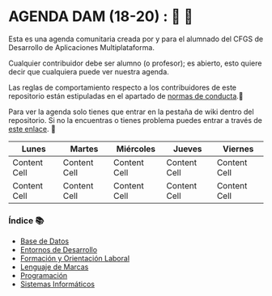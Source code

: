 # AGENDA DAM (18-20) : :notebook_with_decorative_cover:  :pencil:
Esta es una agenda comunitaria creada por y para el alumnado del CFGS de Desarrollo de Aplicaciones Multiplataforma.

Cualquier contribuidor debe ser alumno (o profesor); es abierto, esto quiere decir que cualquiera puede ver nuestra agenda.

Las reglas de comportamiento respecto a los contribuidores de este repositorio están estipuladas en el apartado de [normas de conducta]().:straight_ruler:

Para ver la agenda solo tienes que entrar en la pestaña de wiki dentro del repositorio. Si no la encuentras o tienes problema puedes entrar a través de [este enlace](https://github.com/Jose-Robles/AGENDA_DAM_18-20/wiki). :open_file_folder:

| Lunes  | Martes | Miércoles | Jueves | Viernes |
| ------------- | ------------- | ------------- | ------------- | ------------- |
| Content Cell  | Content Cell  | Content Cell  | Content Cell  | Content Cell  |
| Content Cell  | Content Cell  | Content Cell  | Content Cell  | Content Cell  |

### Índice :books:
* [Base de Datos](https://github.com/Jose-Robles/AGENDA_DAM_18-20/wiki/Base-De-Datos)
* [Entornos de Desarrollo](https://github.com/Jose-Robles/AGENDA_DAM_18-20/wiki/Entorno-de-Desarrollo)
* [Formación y Orientación Laboral](https://github.com/Jose-Robles/AGENDA_DAM_18-20/wiki/Formaci%C3%B3n-y-Orientaci%C3%B3n-Laboral)
* [Lenguaje de Marcas](https://github.com/Jose-Robles/AGENDA_DAM_18-20/wiki/Lenguaje-de-Marcas)
* [Programación](https://github.com/Jose-Robles/AGENDA_DAM_18-20/wiki/Programaci%C3%B3n)
* [Sistemas Informáticos](https://github.com/Jose-Robles/AGENDA_DAM_18-20/wiki/Sistemas-Inform%C3%A1ticos)
